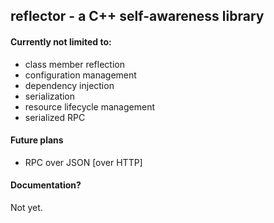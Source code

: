 ## reflector - a C++ self-awareness library

#### Currently not limited to:
- class member reflection
- configuration management
- dependency injection
- serialization
- resource lifecycle management
- serialized RPC

#### Future plans
- RPC over JSON [over HTTP]

#### Documentation?
Not yet.
